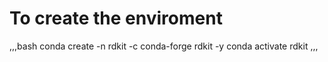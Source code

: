 # To create the enviroment

,,,bash
conda create -n rdkit -c conda-forge rdkit -y
conda activate rdkit
,,,
